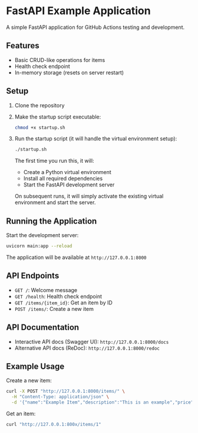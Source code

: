 # FastAPI Example Application

A simple FastAPI application for GitHub Actions testing and development.

## Features

- Basic CRUD-like operations for items
- Health check endpoint
- In-memory storage (resets on server restart)

## Setup

1. Clone the repository
2. Make the startup script executable:
   ```bash
   chmod +x startup.sh
   ```
3. Run the startup script (it will handle the virtual environment setup):
   ```bash
   ./startup.sh
   ```
   The first time you run this, it will:
   - Create a Python virtual environment
   - Install all required dependencies
   - Start the FastAPI development server

   On subsequent runs, it will simply activate the existing virtual environment and start the server.

## Running the Application

Start the development server:

```bash
uvicorn main:app --reload
```

The application will be available at `http://127.0.0.1:8000`

## API Endpoints

- `GET /`: Welcome message
- `GET /health`: Health check endpoint
- `GET /items/{item_id}`: Get an item by ID
- `POST /items/`: Create a new item

## API Documentation

- Interactive API docs (Swagger UI): `http://127.0.0.1:8000/docs`
- Alternative API docs (ReDoc): `http://127.0.0.1:8000/redoc`

## Example Usage

Create a new item:
```bash
curl -X POST "http://127.0.0.1:8000/items/" \
  -H "Content-Type: application/json" \
  -d '{"name":"Example Item","description":"This is an example","price":9.99}'
```

Get an item:
```bash
curl "http://127.0.0.1:800x/items/1"
```